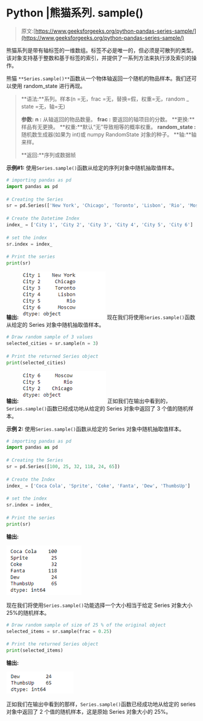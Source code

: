 # Python |熊猫系列. sample()

> 原文:[https://www.geeksforgeeks.org/python-pandas-series-sample/](https://www.geeksforgeeks.org/python-pandas-series-sample/)

熊猫系列是带有轴标签的一维数组。标签不必是唯一的，但必须是可散列的类型。该对象支持基于整数和基于标签的索引，并提供了一系列方法来执行涉及索引的操作。

熊猫 `**Series.sample()**`函数从一个物体轴返回一个随机的物品样本。我们还可以使用 random_state 进行再现。

> **语法:**系列。样本(n =无，frac =无，替换=假，权重=无，random _ state =无，轴=无)
> 
> **参数:**
> **n :** 从轴返回的物品数量。
> **frac :** 要返回的轴项目的分数。
> **更换:**样品有无更换。
> **权重:**默认“无”导致相等的概率权重。
> **random_state :** 随机数生成器(如果为 int)或 numpy RandomState 对象的种子。
> **轴:**轴来样。
> 
> **返回:**序列或数据帧

**示例#1:** 使用`Series.sample()`函数从给定的序列对象中随机抽取值样本。

```py
# importing pandas as pd
import pandas as pd

# Creating the Series
sr = pd.Series(['New York', 'Chicago', 'Toronto', 'Lisbon', 'Rio', 'Moscow'])

# Create the Datetime Index
index_ = ['City 1', 'City 2', 'City 3', 'City 4', 'City 5', 'City 6']

# set the index
sr.index = index_

# Print the series
print(sr)
```

**输出:**
![](img/e39569634c6c724123c0cb043bfb04f6.png)
现在我们将使用`Series.sample()`函数从给定的 Series 对象中随机抽取值样本。

```py
# Draw random sample of 3 values
selected_cities = sr.sample(n = 3)

# Print the returned Series object
print(selected_cities)
```

**输出:**
![](img/056236a32f83d6a005805dded977c258.png)
正如我们在输出中看到的，`Series.sample()`函数已经成功地从给定的 Series 对象中返回了 3 个值的随机样本。

**示例 2:** 使用`Series.sample()`函数从给定的 Series 对象中随机抽取值样本。

```py
# importing pandas as pd
import pandas as pd

# Creating the Series
sr = pd.Series([100, 25, 32, 118, 24, 65])

# Create the Index
index_ = ['Coca Cola', 'Sprite', 'Coke', 'Fanta', 'Dew', 'ThumbsUp']

# set the index
sr.index = index_

# Print the series
print(sr)
```

**输出:**

![](img/b56407c43d0d96f5ff21655cb4bc6036.png)

现在我们将使用`Series.sample()`功能选择一个大小相当于给定 Series 对象大小 25%的随机样本。

```py
# Draw random sample of size of 25 % of the original object
selected_items = sr.sample(frac = 0.25)

# Print the returned Series object
print(selected_items)
```

**输出:**

![](img/d7935a6974473a9c07a342c41c242faa.png)

正如我们在输出中看到的那样，`Series.sample()`函数已经成功地从给定的 series 对象中返回了 2 个值的随机样本，这是原始 Series 对象大小的 25%。